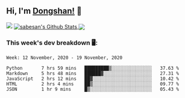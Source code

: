 <!--
 * @Author: DSCode
 * @Date: 2020-10-10 16:49:48
 * @Copyright 2020 DSCode
 * @Open Source License: MIT
 * @LastEditTime: 2020-11-19 00:38:59
 * @FilePath: \DsCodeStudio\README.md
 * @Description:
-->

## Hi, I'm [Dongshan!](https://github.dscode.top) 👋

<img src="https://github.dscode.top/assets/images/community-c4522fb406f9f37065d008cf632eeea0.svg" />

<a href="https://github-readme-stats.dscodestudio.vercel.app/api?username=DsCodeStudio&show_icons=true&hide_border=true&count_private=true&include_all_commits=true">
<img align="center" alt="sabesan's Github Stats" src="https://github-readme-stats.dscodestudio.vercel.app/api?username=DsCodeStudio&show_icons=true&hide_border=true&count_private=true&include_all_commits=true"/>
</a>

<a href="https://github-readme-stats.dscodestudio.vercel.app/api/top-langs/?username=DsCodeStudio&layout=compact&langs_count=10">
<img align="center" src="https://github-readme-stats.dscodestudio.vercel.app/api/top-langs/?username=DsCodeStudio&layout=compact&langs_count=10&hide=javascript,html" />
</a>

### This week's dev breakdown 🖥:

<!--START_SECTION:waka-->
```text
Week: 12 November, 2020 - 19 November, 2020

Python       7 hrs 59 mins   █████████▒░░░░░░░░░░░░░░░   37.63 % 
Markdown     5 hrs 48 mins   ██████▓░░░░░░░░░░░░░░░░░░   27.31 % 
JavaScript   2 hrs 12 mins   ██▓░░░░░░░░░░░░░░░░░░░░░░   10.42 % 
HTML         2 hrs 4 mins    ██▒░░░░░░░░░░░░░░░░░░░░░░   09.77 % 
JSON         1 hr 9 mins     █▒░░░░░░░░░░░░░░░░░░░░░░░   05.43 % 
```
<!--END_SECTION:waka-->

